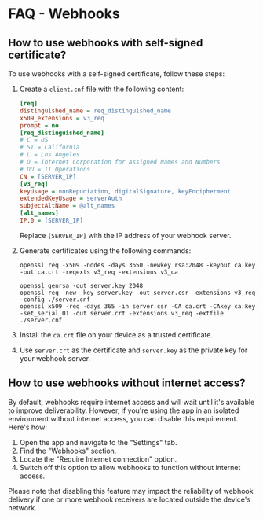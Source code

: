 # FAQ - Webhooks

## How to use webhooks with self-signed certificate?

To use webhooks with a self-signed certificate, follow these steps:

1. Create a `client.cnf` file with the following content:

    ```ini
    [req]
    distinguished_name = req_distinguished_name
    x509_extensions = v3_req
    prompt = no
    [req_distinguished_name]
    # C = US
    # ST = California
    # L = Los Angeles
    # O = Internet Corporation for Assigned Names and Numbers
    # OU = IT Operations
    CN = [SERVER_IP]
    [v3_req]
    keyUsage = nonRepudiation, digitalSignature, keyEncipherment
    extendedKeyUsage = serverAuth
    subjectAltName = @alt_names
    [alt_names]
    IP.0 = [SERVER_IP]
    ```

    Replace `[SERVER_IP]` with the IP address of your webhook server.

2. Generate certificates using the following commands:

    ```shell
    openssl req -x509 -nodes -days 3650 -newkey rsa:2048 -keyout ca.key -out ca.crt -reqexts v3_req -extensions v3_ca

    openssl genrsa -out server.key 2048
    openssl req -new -key server.key -out server.csr -extensions v3_req -config ./server.cnf
    openssl x509 -req -days 365 -in server.csr -CA ca.crt -CAkey ca.key -set_serial 01 -out server.crt -extensions v3_req -extfile ./server.cnf
    ```

3. Install the `ca.crt` file on your device as a trusted certificate.
4. Use `server.crt` as the certificate and `server.key` as the private key for your webhook server.


## How to use webhooks without internet access?

By default, webhooks require internet access and will wait until it's available to improve deliverability. However, if you're using the app in an isolated environment without internet access, you can disable this requirement. Here's how:

1. Open the app and navigate to the "Settings" tab.
2. Find the "Webhooks" section.
3. Locate the "Require Internet connection" option.
4. Switch off this option to allow webhooks to function without internet access.

Please note that disabling this feature may impact the reliability of webhook delivery if one or more webhook receivers are located outside the device's network.
